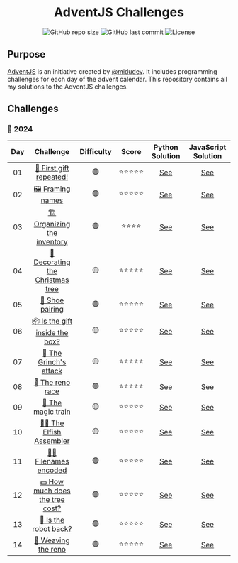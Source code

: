 <div align="center">
<h1>AdventJS Challenges</h1>

![GitHub repo size](https://img.shields.io/github/repo-size/bryanttv/adventjs-challenges?style=popout&logo=github&label=repo%20size)
![GitHub last commit](https://img.shields.io/github/last-commit/bryanttv/adventjs-challenges?style=popout&logo=git&label=last%20commit)
![License](https://img.shields.io/github/license/bryanttv/adventjs-challenges?style=popout&logo=github&label=license)

</div>

## Purpose

[AdventJS](https://adventjs.dev/) is an initiative created by [@midudev](https://github.com/midudev).
It includes programming challenges for each day of the advent calendar. This
repository contains all my solutions to the AdventJS challenges.

## Challenges

### 🎯 2024

|  Day  |                                 Challenge                                 | Difficulty | Score |                     Python Solution                      |                    JavaScript Solution                    |
| :---: | :-----------------------------------------------------------------------: | :--------: | :---: | :------------------------------------------------------: | :-------------------------------------------------------: |
|  01   |     [🎁 First gift repeated!](https://adventjs.dev/challenges/2024/1)      |     🟢      | ⭐⭐⭐⭐⭐ |      [See](./2024/python/01_first_gift_repeated.py)      |     [See](./2024/javascript/01-firstGiftRepeated.js)      |
|  02   |         [🖼️ Framing names](https://adventjs.dev/challenges/2024/2)         |     🟢      | ⭐⭐⭐⭐⭐ |         [See](./2024/python/02_framing_names.py)         |        [See](./2024/javascript/02-framingNames.js)        |
|  03   |   [🏗️ Organizing the inventory](https://adventjs.dev/challenges/2024/3)    |     🟢      | ⭐⭐⭐⭐  |   [See](./2024/python/03_organizing_the_inventory.py)    |   [See](./2024/javascript/03-organizingTheInventory.js)   |
|  04   | [🎄 Decorating the Christmas tree](https://adventjs.dev/challenges/2024/4) |     🟡      | ⭐⭐⭐⭐⭐ | [See](./2024/python/04_decorating_the_christmas_tree.py) | [See](./2024/javascript/04-decoratingTheChristmasTree.js) |
|  05   |         [👢 Shoe pairing](https://adventjs.dev/challenges/2024/5)          |     🟢      | ⭐⭐⭐⭐⭐ |         [See](./2024/python/05_shoe_pairing.py)          |        [See](./2024/javascript/05-shoePairing.js)         |
|  06   |  [📦 Is the gift inside the box?](https://adventjs.dev/challenges/2024/6)  |     🟡      | ⭐⭐⭐⭐⭐ |  [See](./2024/python/06_is_the_gift_inside_the_box.py)   |   [See](./2024/javascript/06-isTheGiftInsideTheBox.js)    |
|  07   |      [👹 The Grinch's attack](https://adventjs.dev/challenges/2024/7)      |     🟡      | ⭐⭐⭐⭐⭐ |      [See](./2024/python/07_the_grinchs_attack.py)       |      [See](./2024/javascript/07-theGrinchsAttack.js)      |
|  08   |         [🦌 The reno race](https://adventjs.dev/challenges/2024/8)         |     🟢      | ⭐⭐⭐⭐⭐ |         [See](./2024/python/08_the_reno_race.py)         |        [See](./2024/javascript/08-theRenoRace.js)         |
|  09   |        [🚂 The magic train](https://adventjs.dev/challenges/2024/9)        |     🟡      | ⭐⭐⭐⭐⭐ |        [See](./2024/python/09_the_magic_train.py)        |       [See](./2024/javascript/09-theMagicTrain.js)        |
|  10   |     [👩‍💻 The Elfish Assembler](https://adventjs.dev/challenges/2024/10)     |     🟡      | ⭐⭐⭐⭐⭐ |     [See](./2024/python/10_the_elfish_assembler.py)      |     [See](./2024/javascript/10-theElfishAssembler.js)     |
|  11   |      [🏴‍☠️ Filenames encoded](https://adventjs.dev/challenges/2024/11)      |     🟢      | ⭐⭐⭐⭐⭐ |       [See](./2024/python/11_filenames_encoded.py)       |      [See](./2024/javascript/11-filenamesEncoded.js)      |
|  12   | [💵 How much does the tree cost?](https://adventjs.dev/challenges/2024/12) |     🟢      | ⭐⭐⭐⭐⭐ |  [See](./2024/python/12_how_much_does_the_tree_cost.py)  |   [See](./2024/javascript/12-howMuchDoesTheTreeCost.js)   |
|  13   |      [🤖 Is the robot back?](https://adventjs.dev/challenges/2024/13)      |     🟢      | ⭐⭐⭐⭐⭐ |       [See](./2024/python/13_is_the_robot_back.py)       |       [See](./2024/javascript/13-isTheRobotBack.js)       |
|  14   |       [🦌 Weaving the reno](https://adventjs.dev/challenges/2024/14)       |     🟢      | ⭐⭐⭐⭐⭐ |       [See](./2024/python/14_weaving_the_reno.py)        |       [See](./2024/javascript/14-weavingTheReno.js)       |
